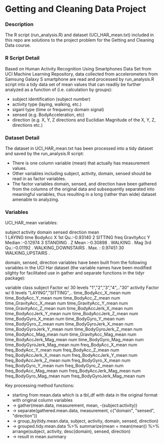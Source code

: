 
# Getting and Cleaning Data Project
### Description
The R script (run_analysis.R) and dataset (UCI_HAR_mean.txt) included in this repo are solutions to the project problem for the Getting and Cleaning Data course.

### R Script Detail
Based on Human Activity Recognition Using Smartphones Data Set from UCI Machine Learning Repository, data collected from accelerometers from Samsung Galaxy S smartphone are read and processed by run_analysis.R script into a tidy data set of mean values that can readily be further analyzed as a function of (i.e. calculation by groups):

* subject identification (subject number)
* activity type (laying, walking, etc.)
* siganl type (time or frequency domain signal)
* sensed (e.g. BodyAcceleration, etc)
* direction (e.g. X, Y, Z directions and Euclidian Magnitude of the X, Y, Z, directions etc.)

### Dataset Detail
The dataset in UCI_HAR_mean.txt has been processed into a tidy dataset and saved by the run_analysis.R script:

* There is one column variable (mean) that actually has measurement values.
* Other variables including subject, activity, domain, sensed should be read in as factor variables.
* The factor variables domain, sensed, and direction have been gathered from the columns of the original data and subsequently separated into meaningful variables, thus resulting in a long (rather than wide) dataset amenable to analyzing.

### Variables

UCI_HAR_mean variables:

subject  activity            domain  sensed      direction  mean         
1        LAYING              time    BodyAcc     X          1st Qu.:-0.93140
2        SITTING             freq    GravityAcc  Y          Median :-0.12974
3        STANDING                    .           Z          Mean   :-0.30898
.        WALKING                     .           Mag        3rd Qu.:-0.01192
.        WALKING_DOWNSTAIRS          .                      Max.   : 0.97451
30       WALKING_UPSTAIRS            .

domain, sensed, direction variables have been built from the following variables in the UCI Har dataset (the variable names have been modified silghty for facilitated use in gather and separate functions in the tidyr package):

variable                   class
subject                    Factor w/ 30 levels "1","2","3","4",.."30"
activity                   Factor w/ 6 levels "LAYING","SITTING",..
time_BodyAcc_X_mean        num
time_BodyAcc_Y_mean        num
time_BodyAcc_Z_mean        num
time_GravityAcc_X_mean     num
time_GravityAcc_Y_mean     num
time_GravityAcc_Z_mean     num
time_BodyAccJerk_X_mean    num
time_BodyAccJerk_Y_mean    num
time_BodyAccJerk_Z_mean    num
time_BodyGyro_X_mean       num
time_BodyGyro_Y_mean       num
time_BodyGyro_Z_mean       num
time_BodyGyroJerk_X_mean   num
time_BodyGyroJerk_Y_mean   num
time_BodyGyroJerk_Z_mean   num
time_BodyAcc_Mag_mean      num
time_GravityAcc_Mag_mean   num
time_BodyAccJerk_Mag_mean  num
time_BodyGyro_Mag_mean     num
time_BodyGyroJerk_Mag_mean num
freq_BodyAcc_X_mean        num
freq_BodyAcc_Y_mean        num
freq_BodyAcc_Z_mean        num
freq_BodyAccJerk_X_mean    num
freq_BodyAccJerk_Y_mean    num
freq_BodyAccJerk_Z_mean    num
freq_BodyGyro_X_mean       num
freq_BodyGyro_Y_mean       num
freq_BodyGyro_Z_mean       num
freq_BodyAcc_Mag_mean      num
freq_BodyAccJerk_Mag_mean  num
freq_BodyGyro_Mag_mean     num
freq_BodyGyroJerk_Mag_mean num

Key processing method functions:
* starting from mean.data which is a tbl_df with data in the original format with original column variables
* -> gather(mean.data, measurement, mean, -(subject:activity))
* -> separate(gathered.mean.data, measurement, c("domain", "sensed", "direction"))
* -> group_by(tidy.mean.data, subject, activity, domain, sensed, direction)
* -> grouped.tidy.mean.data %>%
     summarize(mean = mean(mean)) %>%
     arrange(subject, activity, desc(domain), sensed, direction)
* -> result in mean.summary
